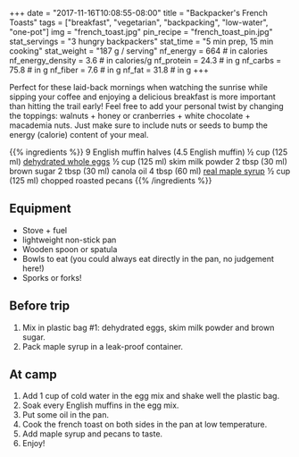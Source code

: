 +++
date = "2017-11-16T10:08:55-08:00"
title = "Backpacker's French Toasts"
tags = ["breakfast", "vegetarian", "backpacking", "low-water", "one-pot"]
img = "french_toast.jpg"
pin_recipe = "french_toast_pin.jpg"
stat_servings = "3 hungry backpackers"
stat_time = "5 min prep, 15 min cooking"
stat_weight = "187 g / serving"
nf_energy = 664 # in calories
nf_energy_density = 3.6 # in calories/g
nf_protein = 24.3 # in g
nf_carbs = 75.8 # in g
nf_fiber = 7.6 # in g
nf_fat = 31.8 # in g
+++

Perfect for these laid-back mornings when watching the sunrise while sipping your coffee and enjoying a delicious breakfast is more important than hitting the trail early! Feel free to add your personal twist by changing the toppings: walnuts + honey or cranberries + white chocolate + macademia nuts. Just make sure to include nuts or seeds to bump the energy (calorie) content of your meal.

{{% ingredients %}}
9 English muffin halves (4.5 English muffin)
½ cup (125 ml) <a target="_blank" href="https://www.amazon.com/gp/product/B01G24Z06G/ref=as_li_tl?ie=UTF8&camp=1789&creative=9325&creativeASIN=B01G24Z06G&linkCode=as2&tag=gourmethiking-20&linkId=aebfb956080e1a1ff91385b93e66d8e5">dehydrated whole eggs</a><img src="//ir-na.amazon-adsystem.com/e/ir?t=gourmethiking-20&l=am2&o=1&a=B01G24Z06G" width="1" height="1" border="0" alt="" style="border:none !important; margin:0px !important;" />
½ cup (125 ml) skim milk powder
2 tbsp (30 ml) brown sugar
2 tbsp (30 ml) canola oil
4 tbsp (60 ml) <a target="_blank" href="https://www.amazon.com/gp/product/B009VFUO1K/ref=as_li_tl?ie=UTF8&camp=1789&creative=9325&creativeASIN=B009VFUO1K&linkCode=as2&tag=gourmethiking-20&linkId=af7d394231577522b2c7a5bd3b15870f">real maple syrup</a><img src="//ir-na.amazon-adsystem.com/e/ir?t=gourmethiking-20&l=am2&o=1&a=B009VFUO1K" width="1" height="1" border="0" alt="" style="border:none !important; margin:0px !important;" />
½ cup (125 ml) chopped roasted pecans
{{% /ingredients %}}

## Equipment
- Stove + fuel
- lightweight non-stick pan
- Wooden spoon or spatula
- Bowls to eat (you could always eat directly in the pan, no judgement here!)
- Sporks or forks!
 
## Before trip
1. Mix in plastic bag #1: dehydrated eggs, skim milk powder and brown sugar.
1. Pack maple syrup in a leak-proof container.
 
## At camp
1. Add 1 cup of cold water in the egg mix and shake well the plastic bag.
1. Soak every English muffins in the egg mix. 
1. Put some oil in the pan.
1. Cook the french toast on both sides in the pan at low temperature.
1. Add maple syrup and pecans to taste.
1. Enjoy!
